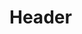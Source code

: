 <!-- TITLE: V1 Report - Development Documentation V2.0 -->
<!-- SUBTITLE: A quick summary of V 1 Report Development Documentation V2.0 -->

# Header
